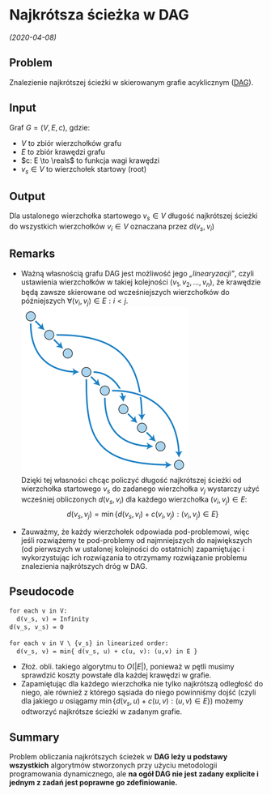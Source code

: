 # Najkrótsza ścieżka w DAG
*(2020-04-08)*

## Problem

Znalezienie najkrótszej ścieżki w skierowanym grafie acyklicznym ([DAG](https://en.wikipedia.org/wiki/Directed_acyclic_graph)).

## Input

Graf $G = (V,E,c)$, gdzie:
- $V$ to zbiór wierzchołków grafu
- $E$ to zbiór krawędzi grafu
- $c: E \to \reals$ to funkcja wagi krawędzi
- $v_s \in V$ to wierzchołek startowy ($\mathrm{root}$)

## Output

Dla ustalonego wierzchołka startowego $v_s \in V$ długość najkrótszej ścieżki do wszystkich wierzchołków $v_i \in V$ oznaczana przez $d(v_s, v_i)$

## Remarks

- Ważną własnością grafu DAG jest możliwość jego *„linearyzacji”*, czyli ustawienia wierzchołków w takiej kolejności $(v_1, v_2,\dots,v_n)$, że krawędzie będą zawsze skierowane od wcześniejszych wierzchołków do późniejszych $\forall(v_i, v_j) \in E: i<j$.\
![example dag](dag-topological-ordering.png)\
Dzięki tej własności chcąc policzyć długość najkrótszej ścieżki od wierzchołka startowego $v_s$ do zadanego wierzchołka $v_j$ wystarczy użyć wcześniej obliczonych $d(v_s, v_i)$ dla każdego wierzchołka $(v_i, v_j) \in E$:
    $$
    d(v_s, v_j) = \min\{d(v_s,v_i) + c(v_i,v_j): (v_i,v_j) \in E\}
    $$

- Zauważmy, że każdy wierzchołek odpowiada pod-problemowi, więc jeśli rozwiążemy te pod-problemy od najmniejszych do największych (od pierwszych w ustalonej kolejności do ostatnich) zapamiętując i wykorzystując ich rozwiązania to otrzymamy rozwiązanie problemu znalezienia najkrótszych dróg w DAG.

## Pseudocode

```
for each v in V:
  d(v_s, v) = Infinity
d(v_s, v_s) = 0

for each v in V \ {v_s} in linearized order:
  d(v_s, v) = min{ d(v_s, u) + c(u, v): (u,v) in E }
```

- Złoż. obli. takiego algorytmu to $O(|E|)$, ponieważ w pętli musimy sprawdzić koszty powstałe dla każdej krawędzi w grafie.
- Zapamiętując dla każdego wierzchołka nie tylko najkrótszą odległość do niego, ale również z którego sąsiada do niego powinniśmy dojść (czyli dla jakiego $u$ osiągamy $\min\{d(v_s, u) + c(u,v): (u,v) \in E\}$) możemy odtworzyć najkrótsze ścieżki w zadanym grafie.

## Summary

Problem obliczania najkrótszych ścieżek w **DAG leży u podstawy wszystkich** algorytmów stworzonych przy użyciu metodologii programowania dynamicznego, ale **na ogół DAG nie jest zadany explicite i jednym z zadań jest poprawne go zdefiniowanie.**
